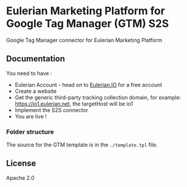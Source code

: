 # Eulerian Marketing Platform for Google Tag Manager (GTM) S2S

Google Tag Manager connector for Eulerian Marketing Platform

## Documentation

You need to have :
- Eulerian Account - head on to [Eulerian.IO](https://www.eulerian.io) for a free account
- Create a website
- Get the generic third-party tracking collection domain, for example: https://io1.eulerian.net, the targetHost will be io1
- Implement the S2S connector
- You are live ! 

### Folder structure

The source for the GTM template is in the `./template.tpl` file.

## License

Apache 2.0
